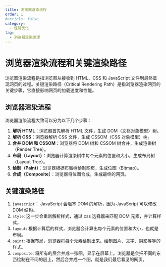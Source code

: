 ```yaml
---
title: 浏览器渲染流程
order: 1
#article: false
category:
  - 性能优化
tag:
  - 浏览器渲染原理
---
```


# 浏览器渲染流程和关键渲染路径

浏览器渲染流程是指浏览器从接收到 HTML、CSS 和 JavaScript 文件到最终呈现网页的过程。关键渲染路径（Critical Rendering Path）是指浏览器渲染网页的关键步骤，它直接影响网页的加载速度和性能。

## 浏览器渲染流程

浏览器渲染流程大致可以分为以下几个步骤：

1. **解析 HTML**：浏览器首先解析 HTML 文件，生成 DOM（文档对象模型）树。
2. **解析 CSS**：浏览器解析 CSS 文件，生成 CSSOM（CSS 对象模型）树。
3. **合并 DOM 和 CSSOM**：浏览器将 DOM 树和 CSSOM 树合并，生成渲染树（Render Tree）。
4. **布局（Layout）**：浏览器计算渲染树中每个元素的位置和大小，生成布局树（Layout Tree）。
5. **绘制（Paint）**：浏览器根据布局树绘制网页，生成位图（Bitmap）。
6. **合成（Composite）**：浏览器将位图合成，生成最终的网页。

## 关键渲染路径

1. `javascript`： JavaScript 会阻塞 DOM 的解析，因为 JavaScript 可以修改 DOM 结构。
2. `style`: 这一步会重新解析样式，通过 css 选择器来匹配 DOM 元素，并计算样式。
3. `layout`: 根据计算后的样式，浏览器会计算出每个元素的位置和大小，也就是布局。
4. `paint`: 根据布局，浏览器将每个元素绘制出来。绘制图片、文字、阴影等等的样式。
5. `composite`: 将所有的层合并成一张图，显示在屏幕上。浏览器是会把不同的东西绘制在不同的层上，然后合并成一个图，就是我们最后看见的网页。
